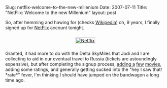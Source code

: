 Slug: netflix-welcome-to-the-new-millenium
Date: 2007-07-11
Title: "NetFlix: Welcome to the new Millenium"
layout: post

So, after hemming and hawing for (checks [Wikipedia](http://en.wikipedia.org/wiki/Netflix)) oh, 9 years, I finally signed up for  [NetFlix](http://netflix.com) account tonight.

<a href="http://netflix.com" style="display:block; text-align:center;"><img alt="Netflix" class="at-xid-6a010534988cd3970b0120a5b36b78970c" src="http://steveivy.typepad.com/.a/6a010534988cd3970b0120a5b36b78970c-pi" style="margin:8px; padding:1px; border:1px solid #ccc;" /></a>

Granted, it had more to do with the Delta SkyMiles that Jodi and I are collecting to aid in our eventual travel to Russia (tickets are astoundingly expensive), but after completing the signup process, [adding a](http://www.netflix.com/Movie/Better_Off_Dead/60023504?trkid=3257) [few](http://www.netflix.com/Movie/The_Bourne_Identity/60022985?trkid=3257) [movies](http://www.netflix.com/Movie/Equilibrium/60024935?trkid=3257), adding some ratings, and generally getting sucked into the &quot;hey I saw that! \*rate\*&quot; fever, I&#39;m thinking I should have jumped on the bandwagon a long time ago.
